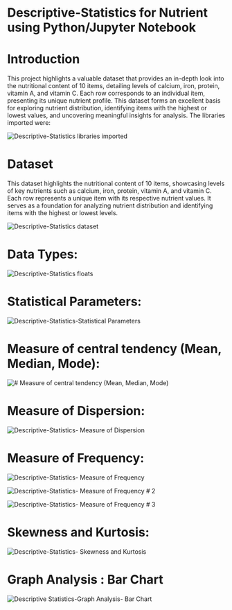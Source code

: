 # Descriptive-Statistics for Nutrient using Python/Jupyter Notebook

# Introduction
This project highlights a valuable dataset that provides an in-depth look into the nutritional content of 10 items, detailing levels of calcium, iron, protein, vitamin A, and vitamin C. Each row corresponds to an individual item, presenting its unique nutrient profile. This dataset forms an excellent basis for exploring nutrient distribution, identifying items with the highest or lowest values, and uncovering meaningful insights for analysis.
The libraries imported were:

 ![Descriptive-Statistics libraries imported](https://github.com/user-attachments/assets/22e55123-1cdf-4ba1-bd7d-b5302c5a9b32)


# Dataset
This dataset highlights the nutritional content of 10 items, showcasing levels of key nutrients such as calcium, iron, protein, vitamin A, and vitamin C. Each row represents a unique item with its respective nutrient values. It serves as a foundation for analyzing nutrient distribution and identifying items with the highest or lowest levels.

![Descriptive-Statistics dataset](https://github.com/user-attachments/assets/8fd878dd-9c2d-4414-8bee-7f47d930f211)

# Data Types:

![Descriptive-Statistics floats](https://github.com/user-attachments/assets/3434089c-68e7-46d1-b759-085d2d4de133)

# Statistical Parameters:

![Descriptive-Statistics-Statistical Parameters](https://github.com/user-attachments/assets/b4771e25-e849-4c03-844e-b9a245685978)

# Measure of central tendency (Mean, Median, Mode):

![# Measure of central tendency (Mean, Median, Mode)](https://github.com/user-attachments/assets/ac474f46-32d0-41fe-87f5-2e934c50bf0d)

# Measure of Dispersion:

![Descriptive-Statistics- Measure of Dispersion](https://github.com/user-attachments/assets/6503343e-b902-488d-ab11-55efec6c38ca)

# Measure of Frequency:

![Descriptive-Statistics- Measure of Frequency](https://github.com/user-attachments/assets/b1eedc68-01c4-4730-a807-b13812c4cd53)

![Descriptive-Statistics- Measure of Frequency # 2](https://github.com/user-attachments/assets/ecd63da8-c99b-4e77-a468-ea2844cbf6b1)

![Descriptive-Statistics- Measure of Frequency # 3](https://github.com/user-attachments/assets/53c585d4-aeb0-4ec0-975f-08c6363bb47f)

# Skewness and Kurtosis:

![Descriptive-Statistics- Skewness and Kurtosis](https://github.com/user-attachments/assets/bdd6c00c-017d-468e-86f5-6012306a1d3f)

# Graph Analysis : Bar Chart

![Descriptive Statistics-Graph Analysis- Bar Chart](https://github.com/user-attachments/assets/27c8bec5-fa3c-437c-b534-460282253020)
